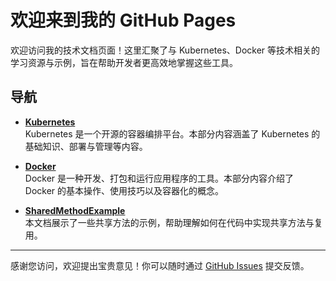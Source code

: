 # 欢迎来到我的 GitHub Pages

欢迎访问我的技术文档页面！这里汇聚了与 Kubernetes、Docker 等技术相关的学习资源与示例，旨在帮助开发者更高效地掌握这些工具。

## 导航

- **[Kubernetes](k8s.md)**  
  Kubernetes 是一个开源的容器编排平台。本部分内容涵盖了 Kubernetes 的基础知识、部署与管理等内容。

- **[Docker](docker.md)**  
  Docker 是一种开发、打包和运行应用程序的工具。本部分内容介绍了 Docker 的基本操作、使用技巧以及容器化的概念。

- **[SharedMethodExample](SharedMethodExample.md)**  
  本文档展示了一些共享方法的示例，帮助理解如何在代码中实现共享方法与复用。
---

感谢您访问，欢迎提出宝贵意见！你可以随时通过 [GitHub Issues](https://github.com/tiaohe.github.io/issues) 提交反馈。
